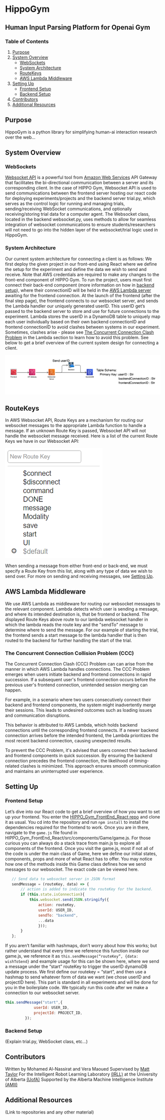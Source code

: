 # HippoGym
## Human Input Parsing Platform for Openai Gym

### Table of Contents
1. [Purpose](#Purpose)
2. [System Overview](#System-Overview)
    - [WebSockets](#Websockets)
    - [System Architecture](#System-Architecture)
    - [RouteKeys](#RouteKeys)
    - [AWS Lambda Middleware](#AWS-Lambda-Middleware)
3. [Setting Up](#Setting-Up)
    - [Frontend Setup](#Frontend-Setup)
    - [Backend Setup](#Backend-Setup)
4. [Contributors](#Contributors)
5. [Additional Resources](#Additional-Resources)

## Purpose
HippoGym is a python library for simplifying human-ai interaction research over the web...

## System Overview
### WebSockets
[Websocket API](https://docs.aws.amazon.com/apigateway/latest/developerguide/apigateway-websocket-api.html) is a powerful tool from [Amazon Web Services](https://aws.amazon.com/) API Gateway that facilitates the bi-directional communication between a server and its corresponding client. In the case of HIPPO Gym, Websocket API is used to send communications between the frontend server hosting our react code for deploying experiments/projects and the backend server trial.py, which serves as the control logic for running and managing trials, sending/receiving WebSocket communications, and optionally receiving/storing trial data for a computer agent. The Websocket class, located in the backend websocket.py, uses methods to allow for seamless integration of websocket communications to ensure students/researchers will not need to go into the hidden layer of the websocket/trial logic used in HippoGym. 

### System Architecture
Our current system architecture for connecting a client is as follows:
We first deploy the given project in our front-end using React where we define the setup for the experiment and define the data we wish to send and receive. Note that AWS credentials are required to make any changes to the front-end component of HIPPO Gym. To run the project, users must first connect their back-end component (more information on how in [backend setup](#backend-setup)), where their connectionID will be held in the [AWS Lambda server](#aws-lambda-middleware) awaiting for the frontend connection. At the launch of the frontend (after the final step page), the frontend connects to our websocket server, and sends the Lambda handler our uniquely generated userID. This userID get’s passed to the backend server to store and use for future connections to the experiment. Lambda stores the userID in a DynamoDB table to uniquely map each user individually based on their own backend connectionID and frontend connectionID to avoid clashes between systems in our experiment. Sometimes, clashes arise - please see [The Concurrent Connection Clash Problem](#aws-lambda-middleware) in the Lambda section to learn how to avoid this problem. See below to get a brief overview of the current system design for connecting a client. 

![System Architecture](./images/system-design.png)

## RouteKeys
In AWS Websocket API, Route Keys are a mechanism for routing our websocket messages to the appropriate Lambda function to handle a message. If an unknown Route Key is passed, Websocket API will not handle the websocket message received. Here is a list of the current Route Keys we have in our Websocket API:

![Route Keys](./images/route-keys.png)

When sending a message from either front-end or back-end, we must specify a Route Key from this list, along with any type of data we wish to send over. For more on sending and receiving messages, see [Setting Up](#setting-up).


## AWS Lambda Middleware
We use AWS Lambda as middleware for routing our websocket messages to the relevant component. Lambda detects which user is sending a message, and where its intended destination is, that be frontend or backend. The displayed Route Keys above route to our lambda websocket handler in which the lambda reads the route key and the "sendTo" message to determine where to send the message. For our example of starting the trial, the frontend sends a start message to the lambda handler that is then routed to the backend for further handling the start of the trial.

### The Concurrent Connection Collision Problem (CCC)
The Concurrent Connection Clash (CCC) Problem can can arise from the manner in which AWS Lambda handles connections. The CCC Problem emerges when users initiate backend and frontend connections in rapid succession. If a subsequent user's frontend connection occurs before the previous user's frontend connection, unintended session merging can happen.

For example, in a scenario where two users consecutively connect their backend and frontend components, the system might inadvertently merge their sessions. This leads to undesired outcomes such as loading issues and communication disruptions.

This behavior is attributed to AWS Lambda, which holds backend connections until the corresponding frontend connects. If a newer backend connection arrives before the intended frontend, the Lambda prioritizes the most recent backend connection, causing unexpected results.

To prevent the CCC Problem, it's advised that users connect their backend and frontend components in quick succession. By ensuring the backend connection precedes the frontend connection, the likelihood of timing-related clashes is minimized. This approach ensures smooth communication and maintains an uninterrupted user experience.

## Setting Up
### Frontend Setup

Let’s dive into our React code to get a brief overview of how you want to set up your frontend. You enter the [HIPPO_Gym_FrontEnd_React repo](https://github.com/IRLL/HIPPO_Gym_FrontEnd_React) and clone it as usual. You cd into the repository and run `npm install` to install the dependencies required for the frontend to work. Once you are in there, navigate to the `game.js` file found in HIPPO_Gym_FrontEnd_React/src/components/Game/game.js. For those curious you can always do a stack trace from main.js to explore all components of the frontend. Once you visit the game.js, most if not all of the code is under the main class of Game, here we define our initial states, components, props and more of what React has to offer. You may notice how one of the methods inside this Game class defines how we send messages to our websocket. The exact code can be viewed here. 
```javascript
   // Send data to websocket server in JSON format
   sendMessage = (routeKey, data) => {
       // action is added to indicate the routeKey for the backend.
       if (this.state.isConnection){
           this.websocket.send(JSON.stringify({
               action: routeKey,
               userId: USER_ID,
               sendTo: "backend",
               ...data
               }));
       }
   };

```
If you aren’t familiar with hashmaps, don’t worry about how this works; but rather understand that every time we reference this function inside our game.js, we reference it as `this.sendMessage(“routeKey”, {data: wishToSend}` and example usage for this can be shown here, where we send a message under the “start” routeKey to trigger the userID dynamoDB update process. We first define our routekey = “start”, and then use a hashmap to send whatever form of data we want (we chose userID and projectID here). This part is standard in all experiments and will be done for you in the boilerplate code. We typically run this code after we make a connection to our websocket server.
```javascript
this.sendMessage("start",{
             userId: USER_ID,
             projectId: PROJECT_ID,
         });

```

### Backend Setup
(Explain trial.py, WebSocket class, etc...)


## Contributors
Written by Mohamed Al-Nassirat and Vera Maoued
Supervised by [Matt Taylor](https://drmatttaylor.net)
For the Intelligent Robot Learning Laboratory [(IRLL)](https://irll.ca) at the University of Alberta [(UofA)](https://ualberta.ca)
Supported by the Alberta Machine Intelligence Institute [(AMII)](https://amii.ca)

## Additional Resources
(Link to repositories and any other material)
